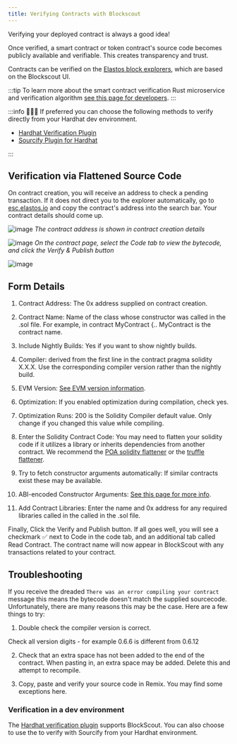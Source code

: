 ```yaml
---
title: Verifying Contracts with Blockscout
---
```


Verifying your deployed contract is always a good idea!

Once verified, a smart contract or token contract's source code becomes publicly available and verifiable. This creates transparency and trust.

Contracts can be verified on the [Elastos block explorers](/api/providers), which are based on the Blockscout UI.

:::tip
To learn more about the smart contract verification Rust microservice and verification algorithm [see this page for developers](https://docs.blockscout.com/for-developers/information-and-settings/smart-contract-verification).
:::

:::info
👷🏻‍♂️ If preferred you can choose the following methods to verify directly from your Hardhat dev environment.

- [Hardhat Verification Plugin](https://docs.blockscout.com/for-users/verifying-a-smart-contract/hardhat-verification-plugin)
- [Sourcify Plugin for Hardhat](https://docs.blockscout.com/for-users/verifying-a-smart-contract/sourcify-plugin-for-hardhat)

:::
​

## Verification via Flattened Source Code

On contract creation, you will receive an address to check a pending transaction. If it does not direct you to the explorer automatically, go to [esc.elastos.io](https://esc.elastos.io/) and copy the contract's address into the search bar. Your contract details should come up.

![image](/docs/assets/develop/smart-contracts/verify/contract-creation-transaction.png)
_The contract address is shown in contract creation details_

![image](/docs/assets/develop/smart-contracts/verify/verify-and-publish-button.png)
_On the contract page, select the Code tab to view the bytecode, and click the Verify & Publish button_

![image](/docs/assets/develop/smart-contracts/verify/verify-smart-contract.png)

## Form Details

1. Contract Address: The 0x address supplied on contract creation.

2. Contract Name: Name of the class whose constructor was called in the .sol file. For example, in contract MyContract {.. MyContract is the contract name.

3. Include Nightly Builds: Yes if you want to show nightly builds.

4. Compiler: derived from the first line in the contract pragma solidity X.X.X. Use the corresponding compiler version rather than the nightly build.

5. EVM Version: ​[See EVM version information](https://docs.blockscout.com/for-developers/evm-version-information).

6. Optimization: If you enabled optimization during compilation, check yes.

7. Optimization Runs: 200 is the Solidity Compiler default value. Only change if you changed this value while compiling.

8. Enter the Solidity Contract Code: You may need to flatten your solidity code if it utilizes a library or inherits dependencies from another contract. We recommend the [POA solidity flattener](https://github.com/poanetwork/solidity-flattener) or the [truffle flattener](https://www.npmjs.com/package/truffle-flattener).

9. Try to fetch constructor arguments automatically: If similar contracts exist these may be available.

10. ABI-encoded Constructor Arguments: [See this page for more info](https://docs.blockscout.com/for-users/abi-encoded-constructor-arguments).

11. Add Contract Libraries: Enter the name and 0x address for any required libraries called in the called in the .sol file.

Finally, Click the Verify and Publish button. If all goes well, you will see a checkmark ✅ next to Code in the code tab, and an additional tab called Read Contract. The contract name will now appear in BlockScout with any transactions related to your contract.

## Troubleshooting

If you receive the dreaded `There was an error compiling your contract` message this means the bytecode doesn't match the supplied sourcecode. Unfortunately, there are many reasons this may be the case. Here are a few things to try:

1. Double check the compiler version is correct.

Check all version digits - for example 0.6.6 is different from 0.6.12

2. Check that an extra space has not been added to the end of the contract. When pasting in, an extra space may be added. Delete this and attempt to recompile.

3. Copy, paste and verify your source code in Remix. You may find some exceptions here.

### Verification in a dev environment

The [Hardhat verification plugin](https://docs.blockscout.com/for-users/verifying-a-smart-contract/hardhat-verification-plugin) supports BlockScout. You can also choose to use the to verify with Sourcify from your Hardhat environment.
